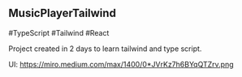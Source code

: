 ## MusicPlayerTailwind
#TypeScript
#Tailwind
#React

Project created in 2 days to learn tailwind and type script.



UI: https://miro.medium.com/max/1400/0*JVrKz7h6BYqQTZrv.png
